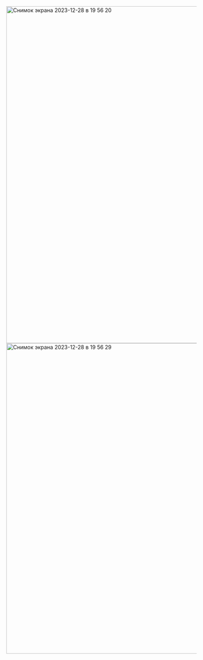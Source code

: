 <img width="892" alt="Снимок экрана 2023-12-28 в 19 56 20" src="https://github.com/Moroz-max/Skillbox-M13/assets/29643984/27b48a57-6869-4a03-a167-43fb855d6ad3">
<img width="822" alt="Снимок экрана 2023-12-28 в 19 56 29" src="https://github.com/Moroz-max/Skillbox-M13/assets/29643984/7d868646-a863-4b26-99e4-b50abe09bf95">
